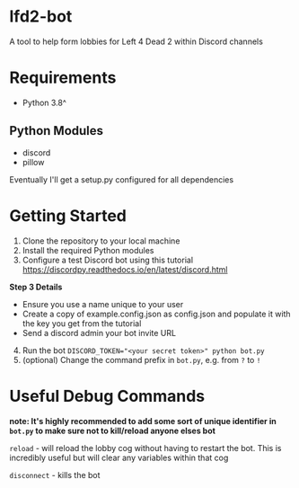 # lfd2-bot
A tool to help form lobbies for Left 4 Dead 2 within Discord channels

# Requirements

- Python 3.8^

## Python Modules
- discord
- pillow

Eventually I'll get a setup.py configured for all dependencies

# Getting Started
1. Clone the repository to your local machine
2. Install the required Python modules
3. Configure a test Discord bot using this tutorial https://discordpy.readthedocs.io/en/latest/discord.html

**Step 3 Details**
- Ensure you use a name unique to your user
- Create a copy of example.config.json as config.json and populate it with the key you get from the tutorial
- Send a discord admin your bot invite URL

4. Run the bot `DISCORD_TOKEN="<your secret token>" python bot.py `
5. (optional) Change the command prefix in `bot.py`, e.g. from `?` to `!` 

# Useful Debug Commands

**note: It's highly recommended to add some sort of unique identifier in `bot.py` to make sure not to kill/reload anyone elses bot**

`reload` - will reload the lobby cog without having to restart the bot. This is incredibly useful but will clear any variables within that cog

`disconnect` - kills the bot 



